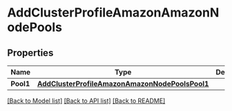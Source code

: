 # AddClusterProfileAmazonAmazonNodePools

## Properties
Name | Type | Description | Notes
------------ | ------------- | ------------- | -------------
**Pool1** | [**AddClusterProfileAmazonAmazonNodePoolsPool1**](AddClusterProfileAmazon_amazon_nodePools_pool1.md) |  | [optional] 

[[Back to Model list]](../README.md#documentation-for-models) [[Back to API list]](../README.md#documentation-for-api-endpoints) [[Back to README]](../README.md)


